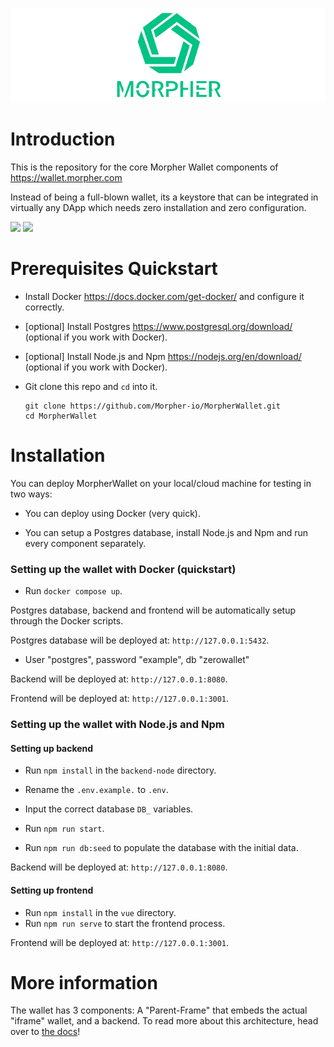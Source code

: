 ![image info](./docs/morpher_logo_small.png)

# Introduction
This is the repository for the core Morpher Wallet components of https://wallet.morpher.com

Instead of being a full-blown wallet, its a keystore that can be integrated in virtually any DApp which needs zero installation and zero configuration.

![](https://img.shields.io/github/last-commit/Morpher-io/MorpherWallet) ![](https://img.shields.io/github/license/Morpher-io/MorpherProtocol)

# Prerequisites Quickstart
* Install Docker https://docs.docker.com/get-docker/ and configure it correctly.
* [optional] Install Postgres https://www.postgresql.org/download/ (optional if you work with Docker).
* [optional] Install Node.js and Npm https://nodejs.org/en/download/ (optional if you work with Docker).
* Git clone this repo and `cd` into it.

    ```
    git clone https://github.com/Morpher-io/MorpherWallet.git
    cd MorpherWallet
    ```


# Installation
You can deploy MorpherWallet on your local/cloud machine for testing in two ways: 

* You can deploy using Docker (very quick).

* You can setup a Postgres database, install Node.js and Npm and run every component separately.

### Setting up the wallet with Docker (quickstart)
* Run `docker compose up`.

Postgres database, backend and frontend will be automatically setup through the Docker scripts.  

Postgres database will be deployed at: `http://127.0.0.1:5432`. 
* User "postgres", password "example", db "zerowallet"

Backend will be deployed at: `http://127.0.0.1:8080`.

Frontend will be deployed at: `http://127.0.0.1:3001`.

### Setting up the wallet with Node.js and Npm

#### Setting up backend
 
* Run `npm install` in the `backend-node` directory.

* Rename the `.env.example.` to `.env`.

* Input the correct database `DB_` variables.

* Run `npm run start`.

* Run `npm run db:seed` to populate the database with the initial data.
 
 Backend will be deployed at: `http://127.0.0.1:8080`.

#### Setting up frontend

* Run `npm install` in the `vue` directory. 
* Run `npm run serve` to start the frontend process.

 Frontend will be deployed at: `http://127.0.0.1:3001`.

# More information

The wallet has 3 components: A "Parent-Frame" that embeds the actual "iframe" wallet, and a backend. To read more about this architecture, head over to [the docs](docs/audit-doc.pdf)!